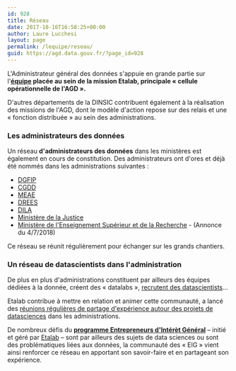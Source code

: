 ```yaml
---
id: 928
title: Réseau
date: 2017-10-16T16:58:25+00:00
author: Laure Lucchesi
layout: page
permalink: /lequipe/reseau/
guid: https://agd.data.gouv.fr/?page_id=928
---
```

L'Administrateur général des données s'appuie en grande partie sur l'**[équipe](https://agd.data.gouv.fr/lequipe/) placée au sein de la mission Etalab, principale « cellule opérationnelle de l'AGD ».** 

D'autres départements de la DINSIC contribuent également à la réalisation des missions de l'AGD, dont le modèle d'action repose sur des relais et une « fonction distribuée » au sein des administrations.

### Les administrateurs des données

Un réseau **d'administrateurs des données** dans les ministères est également en cours de constitution. Des administrateurs ont d'ores et déjà été nommés dans les administrations suivantes :

  * [DGFIP](https://www.legifrance.gouv.fr/affichTexte.do?cidTexte=JORFTEXT000033028175&fastPos=6&fastReqId=102690461&categorieLien=id&oldAction=rechTexte)
  * [CGDD](http://www.ecologique-solidaire.gouv.fr/sites/default/files/Rapport%20de%20pr%C3%A9figuration%20superviseur%20des%20donnees.pdf)
  * [MEAE](http://www.lemondeinformatique.fr/actualites/lire-le-quai-d-orsay-nomme-laurent-garnier-administrateur-general-des-donnees-67227.html)
  * [DREES](https://www.legifrance.gouv.fr/eli/decret/2015/10/19/AFSE1511571D/jo) 
  * [DILA](https://fr.linkedin.com/in/marie-h%C3%A9l%C3%A8ne-roux-1929a937)
  * [Ministère de la Justice](https://fr.linkedin.com/in/leila-fodil-cherif-urbanistesi)
  * [Ministère de l'Enseignement Supérieur et de la Recherche](http://www.enseignementsup-recherche.gouv.fr/cid132529/le-plan-national-pour-la-science-ouverte-les-resultats-de-la-recherche-scientifique-ouverts-a-tous-sans-entrave-sans-delai-sans-paiement.html) - (Annonce du 4/7/2018)

Ce réseau se réunit régulièrement pour échanger sur les grands chantiers.

### Un réseau de datascientists dans l'administration

De plus en plus d'administrations constituent par ailleurs des équipes dédiées à la donnée, créent des « datalabs », [recrutent des datascientists](https://agd.data.gouv.fr/offres-demploi/)&#8230;

Etalab contribue à mettre en relation et animer cette communauté, a lancé des [réunions régulières de partage d'expérience autour des projets de datasciences](https://www.etalab.gouv.fr/event/data-drink) dans les administrations.

De nombreux défis du [**programme Entrepreneurs d'Intérèt Général**](https://entrepreneur-interet-general.etalab.gouv.fr/) &#8211; initié et géré par [Etalab](https://www.etalab.gouv.fr/entrepreneurs-dinteret-general) &#8211; sont par ailleurs des sujets de data sciences ou sont des problématiques liées aux données, la communauté des « EIG » vient ainsi renforcer ce réseau en apportant son savoir-faire et en partageant son expérience.
